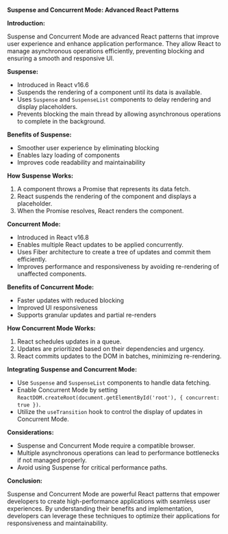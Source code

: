**Suspense and Concurrent Mode: Advanced React Patterns**

**Introduction:**

Suspense and Concurrent Mode are advanced React patterns that improve user experience and enhance application performance. They allow React to manage asynchronous operations efficiently, preventing blocking and ensuring a smooth and responsive UI.

**Suspense:**

* Introduced in React v16.6
* Suspends the rendering of a component until its data is available.
* Uses `Suspense` and `SuspenseList` components to delay rendering and display placeholders.
* Prevents blocking the main thread by allowing asynchronous operations to complete in the background.

**Benefits of Suspense:**

* Smoother user experience by eliminating blocking
* Enables lazy loading of components
* Improves code readability and maintainability

**How Suspense Works:**

1. A component throws a Promise that represents its data fetch.
2. React suspends the rendering of the component and displays a placeholder.
3. When the Promise resolves, React renders the component.

**Concurrent Mode:**

* Introduced in React v16.8
* Enables multiple React updates to be applied concurrently.
* Uses Fiber architecture to create a tree of updates and commit them efficiently.
* Improves performance and responsiveness by avoiding re-rendering of unaffected components.

**Benefits of Concurrent Mode:**

* Faster updates with reduced blocking
* Improved UI responsiveness
* Supports granular updates and partial re-renders

**How Concurrent Mode Works:**

1. React schedules updates in a queue.
2. Updates are prioritized based on their dependencies and urgency.
3. React commits updates to the DOM in batches, minimizing re-rendering.

**Integrating Suspense and Concurrent Mode:**

* Use `Suspense` and `SuspenseList` components to handle data fetching.
* Enable Concurrent Mode by setting `ReactDOM.createRoot(document.getElementById('root'), { concurrent: true })`.
* Utilize the `useTransition` hook to control the display of updates in Concurrent Mode.

**Considerations:**

* Suspense and Concurrent Mode require a compatible browser.
* Multiple asynchronous operations can lead to performance bottlenecks if not managed properly.
* Avoid using Suspense for critical performance paths.

**Conclusion:**

Suspense and Concurrent Mode are powerful React patterns that empower developers to create high-performance applications with seamless user experiences. By understanding their benefits and implementation, developers can leverage these techniques to optimize their applications for responsiveness and maintainability.
